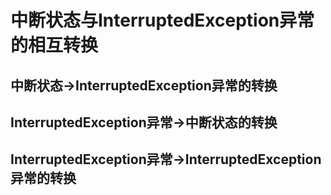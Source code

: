 # 中断状态与InterruptedException异常的相互转换

## 中断状态->InterruptedException异常的转换

## InterruptedException异常->中断状态的转换

## InterruptedException异常->InterruptedException异常的转换
